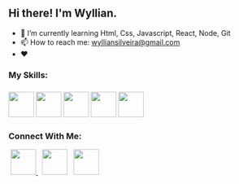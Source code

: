 ## Hi there! I'm Wyllian.




- 🌱 I’m currently learning Html, Css, Javascript, React, Node, Git
- 📫 How to reach me: wylliansilveira@gmail.com
- ❤ 

<h3> My Skills: <h3>
<img src="https://img.icons8.com/color/48/000000/javascript--v1.png" width="50"/>
<img src="https://img.icons8.com/color/48/000000/html-5--v1.png" width="50"/>
<img src="https://img.icons8.com/color/48/000000/css3.png"  width="50"/>
<img src="https://img.icons8.com/cute-clipart/64/000000/react-native.png" width="50"/>
<img src="https://img.icons8.com/glyph-neue/64/000000/github.png" width="50"/>

<h3> Connect With Me:</h3>
 </a>  
&nbsp;<a href="https://api.whatsapp.com/send?phone=5541995291827" rel="nofollow"><img src="https://img.icons8.com/color/48/000000/whatsapp--v6.png" width="50"/>
</a>  
&nbsp; <a href="https://www.linkedin.com/in/souvik-guria-/" target="_blank" rel="noopener noreferrer"><img src="https://img.icons8.com/color/48/000000/linkedin.png" width="50"/></a>
</a>
&nbsp; <a href="mailto:wylliansilveira@gmail.com" target="_blank" rel="noopener noreferrer"><img src="https://img.icons8.com/fluency/48/000000/gmail.png" width="50"/></a>
</p>
